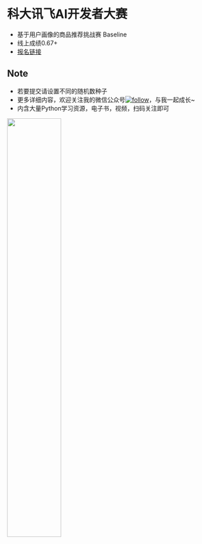 # 科大讯飞AI开发者大赛 
* 基于用户画像的商品推荐挑战赛 Baseline
* 线上成绩0.67+
* [报名链接](http://challenge.xfyun.cn/h5/invite?invitaCode=L99BQZ)

## Note

* 若要提交请设置不同的随机数种子
* 更多详细内容，欢迎关注我的微信公众号[![follow](https://img.shields.io/badge/老肥-码码码-brightgreen.svg)](https://mp.weixin.qq.com/mp/profile_ext?action=home&__biz=MzkyMTAwMjQ4NA==&scene=124#wechat_redirect)，与我一起成长~
* 内含大量Python学习资源，电子书，视频，扫码关注即可
<img src="https://github.com/librauee/Reptile/blob/master/image/vx_qrcode.png" width = "50%" height = "50%" div align=center />
